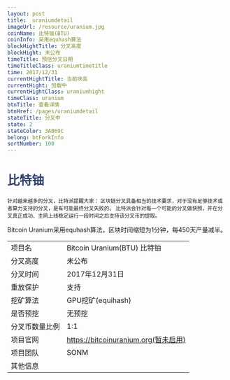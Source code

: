 ```yaml
---
layout: post
title:  uraniumdetail
imageUrl: /resource/uranium.jpg
coinName: 比特铀(BTU)
coinInfo: 采用equhash算法
blockHightTitle: 分叉高度
blockHight: 未公布
timeTitle: 预估分叉日期
timeTitleClass: uraniumtimetitle
time: 2017/12/31
currentHightTitle: 当前块高
currentHight: 加载中
currentHightClass: uraniumhight
timeClass: uranium
btnTitle: 查看详情
btnHref: /pages/uraniumdetail
stateTitle: 分叉中
state: 2
stateColor: 3AB69C
belong: btForkInfo
sortNumber: 100
---
```

<h1 style="color: #2F416A">比特铀</h1>
<small>针对越来越多的分叉，比特派提醒大家：
       区块链分叉具备相当的技术要求，对于没有足够技术或者算力支持的分叉，是有可能最终分叉失败的。
       比特派会针对每一个可能的分叉做快照，并在分叉真正成功、主网上线稳定运行一段时间之后支持该分叉币的提取。
</small>
<p>Bitcoin Uranium采用equhash算法，区块时间缩短为1分钟，每450天产量减半。
</p>
<table class="center">
  <tbody>
    <tr>
        <td class="tablehalf">项目名</td>
        <td class="tablehalf">Bitcoin Uranium(BTU) 比特铀</td>
    </tr>
    <tr>
        <td>分叉高度</td>
        <td>未公布</td>
    </tr>
    <tr>
        <td>分叉时间</td>
        <td>2017年12月31日</td>
    </tr>
    <tr>
        <td>重放保护</td>
        <td>支持</td>
    </tr>
    <tr>
        <td>挖矿算法</td>
        <td>GPU挖矿(equihash)</td>
    </tr>
    <tr>
        <td>是否预挖</td>
        <td>无预挖</td>
    </tr>
    <tr>
        <td>分叉币数量比例</td>
        <td>1:1</td>
    </tr>
    <tr>
        <td>项目官网</td>
        <td><a href="https://bitcoinuranium.org" target="_blank">https://bitcoinuranium.org(暂未启用)</a></td>
    </tr>
    <tr>
        <td>项目团队</td>
        <td>SONM</td>
    </tr>
    <tr>
        <td>其他信息</td>
        <td></td>
    </tr>
  </tbody>
</table>